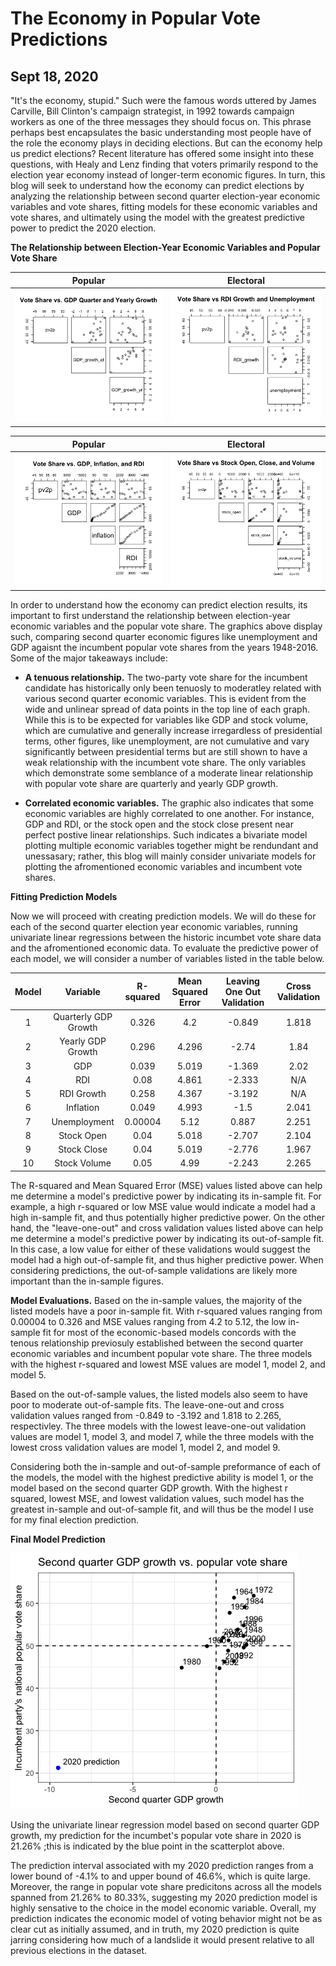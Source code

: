 # The Economy in Popular Vote Predictions
## Sept 18, 2020

"It's the economy, stupid." Such were the famous words uttered by James Carville, Bill Clinton's campaign strategist, in 1992 towards campaign workers as one of the three messages they should focus on. This phrase perhaps best encapsulates the basic understanding most people have of the role the economy plays in deciding elections. But can the economy help us predict elections? Recent literature has offered some insight into these questions, with Healy and Lenz finding that voters primarily respond to the election year economy instead of longer-term economic figures. In turn, this blog will seek to understand how the economy can predict elections by analyzing the relationship between second quarter election-year economic variables and vote shares, fitting models for these economic variables and vote shares, and ultimately using the model with the greatest predictive power to predict the 2020 election. 

**The Relationship between Election-Year Economic Variables and Popular Vote Share** 

Popular                  |  Electoral
:-------------------------:|:-------------------------:
![](Economy2.png)|![](Economy3.png)

Popular                  |  Electoral
:-------------------------:|:-------------------------:
![](Economy1.png)|![](Economy4.png)


In order to understand how the economy can predict election results, its important to first understand the relationship between election-year economic variables and the popular vote share. The graphics above display such, comparing second quarter economic figures like unemployment and GDP agaisnt the incumbent popular vote shares from the years 1948-2016. Some of the major takeaways include:

* **A tenuous relationship.** The two-party vote share for the incumbent candidate has historically only been tenuosly to moderatley related with various second quarter economic variables. This is evident from the wide and unlinear spread of data points in the top line of each graph. While this is to be expected for variables like GDP and stock volume, which are cumulative and generally increase irregardless of presidential terms, other figures, like unemployment, are not cumulative and vary significantly between presidential terms but are still shown to have a weak relationship with the incumbent vote share. The only variables which demonstrate some semblance of a moderate linear relationship with popular vote share are quarterly and yearly GDP growth. 

* **Correlated economic variables.** The graphic also indicates that some economic variables are highly correlated to one another. For instance, GDP and RDI, or the stock open and the stock close present near perfect postive linear relationships. Such indicates a bivariate model plotting multiple economic variables together might be rendundant and unessasary; rather, this blog will mainly consider univariate models for plotting the afromentioned economic variables and incumbent vote shares. 

**Fitting Prediction Models** 

Now we will proceed with creating prediction models. We will do these for each of the second quarter election year economic variables, running univariate linear regressions between the historic incumbet vote share data and the afromentioned economic data. To evaluate the predictive power of each model, we will consider a number of variables listed in the table below. 

|  Model | Variable  | R-squared  | Mean Squared Error  | Leaving One Out Validation  | Cross Validation |
|:-:|:-:|:-:|:-:|:-:|:-:|
| 1 | Quarterly GDP Growth  | 0.326   | 4.2  | -0.849  | 1.818  |
| 2 | Yearly GDP Growth  | 0.296  | 4.296  | -2.74  | 1.84  |
| 3  | GDP  | 0.039  | 5.019  | -1.369   | 2.02  |
| 4 | RDI  | 0.08  | 4.861  | -2.333  | N/A  |
| 5  | RDI Growth  | 0.258  | 4.367  | -3.192   | N/A  |
| 6 | Inflation  | 0.049  | 4.993  | -1.5  | 2.041  | 
| 7 | Unemployment  | 0.00004  | 5.12  | 0.887  | 2.251  |
| 8 | Stock Open  | 0.04  | 5.018   | -2.707  | 2.104  |
| 9  | Stock Close  | 0.04   | 5.019  | -2.776  | 1.967   |
| 10  | Stock Volume  | 0.05  | 4.99  | -2.243  | 2.265  |

The R-squared and Mean Squared Error (MSE) values listed above can help me determine a model's predictive power by indicating its in-sample fit. For example, a high r-squared or low MSE value would indicate a model had a high in-sample fit, and thus potentially higher predictive power. On the other hand, the "leave-one-out" and cross validation values listed above can help me determine a model's predictive power by indicating its out-of-sample fit. In this case, a low value for either of these validations would suggest the model had a high out-of-sample fit, and thus higher predictive power. When considering predictions, the out-of-sample validations are likely more important than the in-sample figures. 

**Model Evaluations.** Based on the in-sample values, the majority of the listed models have a poor in-sample fit. With r-squared values ranging from 0.00004 to 0.326 and MSE values ranging from 4.2 to 5.12, the low in-sample fit for most of the economic-based models concords with the tenous relationship previosuly established between the second quarter economic variables and incumbent popular vote share. The three models with the highest r-squared and lowest MSE values are model 1, model 2, and model 5. 

Based on the out-of-sample values, the listed models also seem to have poor to moderate out-of-sample fits. The leave-one-out and cross validation values ranged from -0.849 to -3.192 and 1.818 to 2.265, respectivley. The three models with the lowest leave-one-out validation values are model 1, model 3, and model 7, while the three models with the lowest cross validation values are model 1, model 2, and model 9. 

Considering both the in-sample and out-of-sample preformance of each of the models, the model with the highest predictive ability is model 1, or the model based on the second quarter GDP growth. With the highest r squared, lowest MSE, and lowest validation values, such model has the greatest in-sample and out-of-sample fit, and will thus be the model I use for my final election prediction.  

**Final Model Prediction** 

![](Economy5.png)

Using the univariate linear regression model based on second quarter GDP growth, my prediction for the incumbet's popular vote share in 2020 is 21.26% ;this is indicated by the blue point in the scatterplot above. 

The prediction interval associated with my 2020 prediction ranges from a lower bound of -4.1% to and upper bound of 46.6%, which is quite large. Moreover, the range in popular vote share predicitons across all the models spanned from 21.26% to 80.33%, suggesting my 2020 prediction model is highly sensative to the choice in the model economic variable. Overall, my prediction indicates the economic model of voting behavior might not be as clear cut as initially assumed, and in truth, my 2020 prediction is quite jarring considering how much of a landslide it would present relative to all previous elections in the dataset. 



